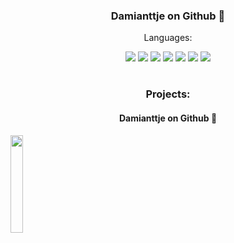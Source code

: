 <h3 align="center"> Damianttje on Github 🤟 </h2>
<p align="center">
  <a2> Languages: </a2>
</p>
<p align="center">
  <a title="C#">
    <img src="https://cdn.jsdelivr.net/npm/programming-languages-logos@0.0.3/src/csharp/csharp_32x32.png">
  </a>
  <a title="C++">
    <img src="https://cdn.jsdelivr.net/npm/programming-languages-logos@0.0.3/src/cpp/cpp_32x32.png">
  </a>
    <a title="Python">
    <img src="https://cdn.jsdelivr.net/npm/programming-languages-logos@0.0.3/src/python/python_32x32.png">
  </a>
    <a title="JavaScript">
    <img src="https://cdn.jsdelivr.net/npm/programming-languages-logos@0.0.3/src/javascript/javascript_32x32.png">
  </a>
    <a title="PHP">
    <img src="https://cdn.jsdelivr.net/npm/programming-languages-logos@0.0.3/src/php/php_32x32.png">
  </a>
    <a title="HTML">
    <img src="https://cdn.jsdelivr.net/npm/programming-languages-logos@0.0.3/src/html/html_32x32.png">
  </a>
    <a title="CSS">
    <img src="https://cdn.jsdelivr.net/npm/programming-languages-logos@0.0.3/src/css/css_32x32.png">
  </a>
  <h1 align="center"></h1>
</p>
<h3 align="center"> Projects: </h3>
<p align="center">
  <h4 align="center"> Damianttje on Github 🤟 </h4>
  <a title="HyperWare">
    <img src="https://z.zz.ht/5qRtw.png" height="20%">
  </a>
  </p>
